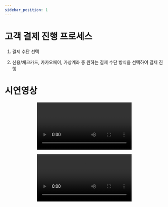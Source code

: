 ```yaml
---
sidebar_position: 1
---
```


# 고객 결제 진행 프로세스 

1. 결제 수단 선택
   
2. 신용/체크카드, 카카오페이, 가상계좌 중 원하는 결제 수단 방식을 선택하여 결제 진행

# 시연영상

<p align='center'>
    <video class="webDocsVideo" controls>
        <source src={require('./img/demo.mp4').default} type="video/mp4"/>
    </video>
 </p>


<p align='center'>
    <video class="webDocsVideo" controls>
        <source src={require('./img/kakaopay_demo.mp4').default} type="video/mp4"/>
    </video>
 </p>
